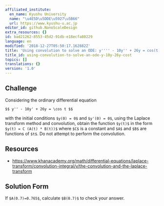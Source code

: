 ```yaml
---
affiliated_institute:
  en_name: Kyushu University
  name: "\u4E5D\u5DDE\u5927\u5B66"
  url: https://www.kyushu-u.ac.jp
editor_id: github.NanoScaleDesign
extra_resources: {}
id: bad21262-8553-45d2-91db-e18ecfa80229
language: en
modified: '2018-12-27T05:50:17.162882Z'
title: 'Using convolution to solve an ODE: y'''' - 10y'' + 26y = cos(t)'
title_id: using-convolution-to-solve-an-ode-y-10y-26y-cost
topics: []
translations: {}
version: '1.0'
---
```


## Challenge
Considering the ordinary differential equation

`$$ y'' - 10y' + 26y = \cos t $$`

with the initial conditions `$y(0) = 0$` and `$y'(0) = 0$`, using the Laplace transform method and convolution, obtain the function `$y(t)$` in the form `$y(t) = C (A(t) * B(t))$` where `$C$` is a constant and `$A$` and `$B$` are functions of `$t$`. Do not attempt to perform the convolution.


## Resources
- https://www.khanacademy.org/math/differential-equations/laplace-transform/convolution-integral/v/the-convolution-and-the-laplace-transform


## Solution Form
If `$A(0.7)=0.765$`, calculate `$B(0.7)$` to check your answer.
